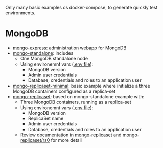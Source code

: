 Only many basic examples os docker-compose, to generate quickly 
test environments. 

# MongoDB

- [mongo-express](./mongo/mongo-express): administration webapp for MongoDB
- [mongo-standalone](./mongo/mongo-standalone): includes
    - One MongoDB standalone node
    - Using environemnt vars ([.env file](./mongo/mongo-standalone/.env)):
        - MongoDB version
        - Admin user credentials
        - Database, credentials and roles to an application user
- [mongo-replicaset-minimal](./mongo/mongo-replicaset-minimal): basic example
  where initialize a three MongoDB containers configured as a replica-set
- [mongo-replicaset](./mongo/mongo-replicaset): based on mongo-standalone example
  with:
    - Three MongoDB containers, running as a replica-set
    - Using environemnt vars ([.env file](./mongo/mongo-replicaset/.env)):
        - MongoDB version
        - ReplicaSet name
        - Admin user credentials
        - Database, credentials and roles to an application user
    - Review documentation in [mongo-replicaset](./mongo/mongo-replicaset)
      and [mongo-replicaset/rs0](./mongo/mongo-replicaset/rs0) for more detail

